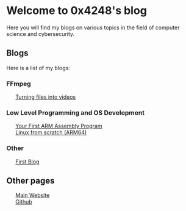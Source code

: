 # Welcome to 0x4248's blog

Here you will find my blogs on various topics in the field of computer science and cybersecurity.

## Blogs

Here is a list of my blogs:


### FFmpeg
<ul style="list-style-type: none;">
    <li><a href="TurningFilesToVideos"><i class="bi bi-file-earmark"></i> Turning files into videos</a>
</ul>

### Low Level Programming and OS Development
<ul style="list-style-type: none;">
    <li><a href="YourFirstARMAssemblyProgram"><i class="bi bi-file-earmark"></i> Your First ARM Assembly Program</a>
    <li><a href="LFS"><i class="bi bi-file-earmark"></i> Linux from scratch (ARM64)</a>
</ul>


### Other
<ul style="list-style-type: none;">
    <li><a href="FirstBlog"><i class="bi bi-file-earmark"></i> First Blog</a>
</ul>

## Other pages

<ul style="list-style-type: none;">
    <li><a href="/"><i class="bi bi-house-door-fill"></i> Main Website</a>
    <li><a href="https://www.github.com/0x4248"><i class="bi bi-github"></i> Github</a>
</ul>
